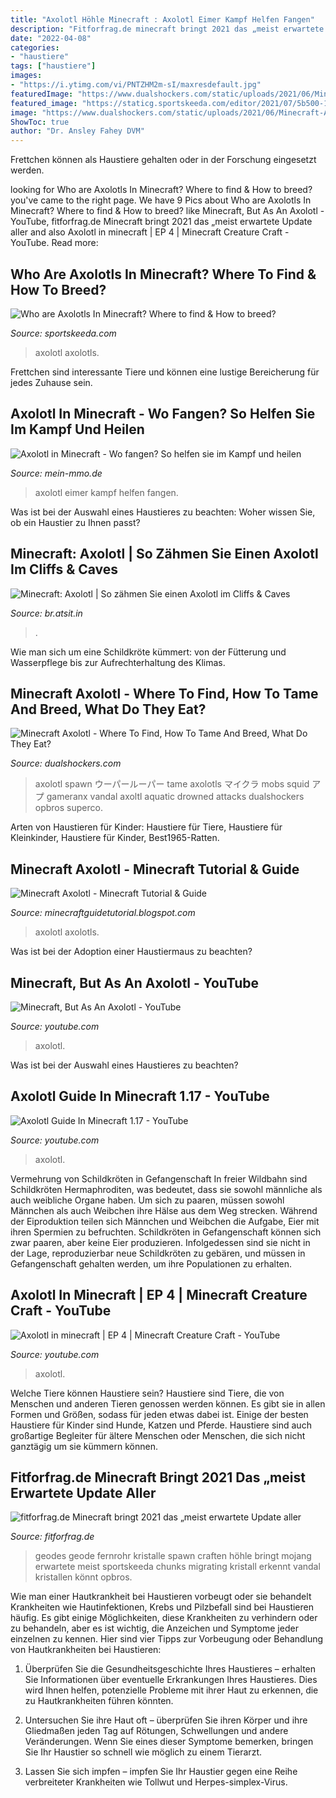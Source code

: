 ```yaml
---
title: "Axolotl Höhle Minecraft : Axolotl Eimer Kampf Helfen Fangen"
description: "Fitforfrag.de minecraft bringt 2021 das „meist erwartete update aller"
date: "2022-04-08"
categories:
- "haustiere"
tags: ["haustiere"]
images:
- "https://i.ytimg.com/vi/PNTZHM2m-sI/maxresdefault.jpg"
featuredImage: "https://www.dualshockers.com/static/uploads/2021/06/Minecraft-Axolotl.jpg"
featured_image: "https://staticg.sportskeeda.com/editor/2021/07/5b500-16260699844956-500.jpg"
image: "https://www.dualshockers.com/static/uploads/2021/06/Minecraft-Axolotl.jpg"
ShowToc: true
author: "Dr. Ansley Fahey DVM"
---
```



Frettchen können als Haustiere gehalten oder in der Forschung eingesetzt werden.

	

		
looking for Who are Axolotls In Minecraft? Where to find &amp; How to breed? you've came to the right page. We have 9 Pics about Who are Axolotls In Minecraft? Where to find &amp; How to breed? like Minecraft, But As An Axolotl - YouTube, fitforfrag.de Minecraft bringt 2021 das „meist erwartete Update aller and also Axolotl in minecraft | EP 4 | Minecraft Creature Craft - YouTube. Read more:
		
    
## Who Are Axolotls In Minecraft? Where To Find &amp; How To Breed?

<img loading=lazy src="https://staticg.sportskeeda.com/editor/2021/07/5b500-16260699844956-500.jpg" onerror="this.onerror=null;this.src='https://tse3.mm.bing.net/th?id=OIP.aTU06N7XhUjFuGodToFsBwHaEK&amp;pid=15.1';" alt="Who are Axolotls In Minecraft? Where to find &amp; How to breed?">

_Source: sportskeeda.com_

>axolotl axolotls. 

	

Frettchen sind interessante Tiere und können eine lustige Bereicherung für jedes Zuhause sein.

    
## Axolotl In Minecraft - Wo Fangen? So Helfen Sie Im Kampf Und Heilen

<img loading=lazy src="https://images.mein-mmo.de/medien/2020/10/Minecraft-Axolotl-Eimer.jpg" onerror="this.onerror=null;this.src='https://tse1.mm.bing.net/th?id=OIP.ZPM5lrXo4QsadhlyilAFTgHaDT&amp;pid=15.1';" alt="Axolotl in Minecraft - Wo fangen? So helfen sie im Kampf und heilen">

_Source: mein-mmo.de_

>axolotl eimer kampf helfen fangen. 

	

Was ist bei der Auswahl eines Haustieres zu beachten: Woher wissen Sie, ob ein Haustier zu Ihnen passt?

    
## Minecraft: Axolotl | So Zähmen Sie Einen Axolotl Im Cliffs &amp; Caves

<img loading=lazy src="https://br.atsit.in/de/wp-content/uploads/2021/06/minecraft-axolotl-so-zahmen-sie-einen-axolotl-im-cliffs-caves-update-25.png" onerror="this.onerror=null;this.src='https://tse4.mm.bing.net/th?id=OIP.pxxXyW9o8AuJ2Nd0qWoi0gHaEK&amp;pid=15.1';" alt="Minecraft: Axolotl | So zähmen Sie einen Axolotl im Cliffs &amp; Caves">

_Source: br.atsit.in_

>. 

	

Wie man sich um eine Schildkröte kümmert: von der Fütterung und Wasserpflege bis zur Aufrechterhaltung des Klimas.

    
## Minecraft Axolotl - Where To Find, How To Tame And Breed, What Do They Eat?

<img loading=lazy src="https://www.dualshockers.com/static/uploads/2021/06/Minecraft-Axolotl.jpg" onerror="this.onerror=null;this.src='https://tse4.mm.bing.net/th?id=OIP.Vw53aaRoCn1tLTxhoC1Z_gHaEK&amp;pid=15.1';" alt="Minecraft Axolotl - Where To Find, How To Tame And Breed, What Do They Eat?">

_Source: dualshockers.com_

>axolotl spawn ウーパールーパー tame axolotls マイクラ mobs squid アプ gameranx vandal axoltl aquatic drowned attacks dualshockers opbros superco. 

	

Arten von Haustieren für Kinder: Haustiere für Tiere, Haustiere für Kleinkinder, Haustiere für Kinder, Best1965-Ratten.

    
## Minecraft Axolotl - Minecraft Tutorial &amp; Guide

<img loading=lazy src="https://i.redd.it/oh7chxtufm561.jpg" onerror="this.onerror=null;this.src='https://tse1.mm.bing.net/th?id=OIP.V_JC00NKtFxFYW7t7c4EHgAAAA&amp;pid=15.1';" alt="Minecraft Axolotl - Minecraft Tutorial &amp; Guide">

_Source: minecraftguidetutorial.blogspot.com_

>axolotl axolotls. 

	

Was ist bei der Adoption einer Haustiermaus zu beachten?

    
## Minecraft, But As An Axolotl - YouTube

<img loading=lazy src="https://i.ytimg.com/vi/VAOgNoZn92E/maxresdefault.jpg" onerror="this.onerror=null;this.src='https://tse1.mm.bing.net/th?id=OIP.aUCr1MbWfNmhMqMnHCqxngHaEK&amp;pid=15.1';" alt="Minecraft, But As An Axolotl - YouTube">

_Source: youtube.com_

>axolotl. 

	

Was ist bei der Auswahl eines Haustieres zu beachten?

    
## Axolotl Guide In Minecraft 1.17 - YouTube

<img loading=lazy src="https://i.ytimg.com/vi/iyh1uUx-omo/maxresdefault.jpg" onerror="this.onerror=null;this.src='https://tse4.mm.bing.net/th?id=OIP.fFJRk729K5x_oj4YI23bHwHaEK&amp;pid=15.1';" alt="Axolotl Guide In Minecraft 1.17 - YouTube">

_Source: youtube.com_

>axolotl. 

	

Vermehrung von Schildkröten in Gefangenschaft
In freier Wildbahn sind Schildkröten Hermaphroditen, was bedeutet, dass sie sowohl männliche als auch weibliche Organe haben. Um sich zu paaren, müssen sowohl Männchen als auch Weibchen ihre Hälse aus dem Weg strecken. Während der Eiproduktion teilen sich Männchen und Weibchen die Aufgabe, Eier mit ihren Spermien zu befruchten. Schildkröten in Gefangenschaft können sich zwar paaren, aber keine Eier produzieren. Infolgedessen sind sie nicht in der Lage, reproduzierbar neue Schildkröten zu gebären, und müssen in Gefangenschaft gehalten werden, um ihre Populationen zu erhalten.

    
## Axolotl In Minecraft | EP 4 | Minecraft Creature Craft - YouTube

<img loading=lazy src="https://i.ytimg.com/vi/PNTZHM2m-sI/maxresdefault.jpg" onerror="this.onerror=null;this.src='https://tse1.mm.bing.net/th?id=OIP.jfHOTW7_sg212dgTR7HZOgHaEK&amp;pid=15.1';" alt="Axolotl in minecraft | EP 4 | Minecraft Creature Craft - YouTube">

_Source: youtube.com_

>axolotl. 

	

Welche Tiere können Haustiere sein?
Haustiere sind Tiere, die von Menschen und anderen Tieren genossen werden können. Es gibt sie in allen Formen und Größen, sodass für jeden etwas dabei ist. Einige der besten Haustiere für Kinder sind Hunde, Katzen und Pferde. Haustiere sind auch großartige Begleiter für ältere Menschen oder Menschen, die sich nicht ganztägig um sie kümmern können.

    
## Fitforfrag.de Minecraft Bringt 2021 Das „meist Erwartete Update Aller

<img loading=lazy src="https://images.mein-mmo.de/medien/2020/10/Minecraft-Kristalle-Hoehle.jpg" onerror="this.onerror=null;this.src='https://tse2.mm.bing.net/th?id=OIP.0vxBt22rtpQF2dE1oJOo1gHaEK&amp;pid=15.1';" alt="fitforfrag.de Minecraft bringt 2021 das „meist erwartete Update aller">

_Source: fitforfrag.de_

>geodes geode fernrohr kristalle spawn craften höhle bringt mojang erwartete meist sportskeeda chunks migrating kristall erkennt vandal kristallen könnt opbros. 

	

Wie man einer Hautkrankheit bei Haustieren vorbeugt oder sie behandelt
Krankheiten wie Hautinfektionen, Krebs und Pilzbefall sind bei Haustieren häufig. Es gibt einige Möglichkeiten, diese Krankheiten zu verhindern oder zu behandeln, aber es ist wichtig, die Anzeichen und Symptome jeder einzelnen zu kennen. Hier sind vier Tipps zur Vorbeugung oder Behandlung von Hautkrankheiten bei Haustieren:
1. Überprüfen Sie die Gesundheitsgeschichte Ihres Haustieres – erhalten Sie Informationen über eventuelle Erkrankungen Ihres Haustieres. Dies wird Ihnen helfen, potenzielle Probleme mit ihrer Haut zu erkennen, die zu Hautkrankheiten führen könnten.

2. Untersuchen Sie ihre Haut oft – überprüfen Sie ihren Körper und ihre Gliedmaßen jeden Tag auf Rötungen, Schwellungen und andere Veränderungen. Wenn Sie eines dieser Symptome bemerken, bringen Sie Ihr Haustier so schnell wie möglich zu einem Tierarzt.

3. Lassen Sie sich impfen – impfen Sie Ihr Haustier gegen eine Reihe verbreiteter Krankheiten wie Tollwut und Herpes-simplex-Virus.


